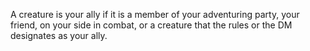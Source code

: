 A creature is your ally if it is a member of your adventuring party, your friend, on your side in combat, or a creature that the rules or the DM designates as your ally.